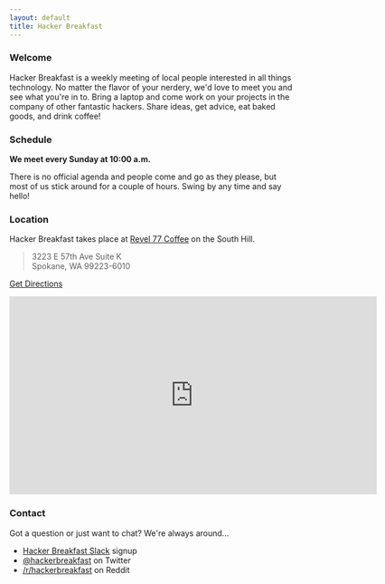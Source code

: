 ```yaml
---
layout: default
title: Hacker Breakfast
---
```


### Welcome

Hacker Breakfast is a weekly meeting of local people interested in all things technology. No matter the flavor of your nerdery, we'd love to meet you and see what you're in to. Bring a laptop and come work on your projects in the company of other fantastic hackers. Share ideas, get advice, eat baked goods, and drink coffee!

### Schedule

**We meet every Sunday at 10:00 a.m.**

There is no official agenda and people come and go as they please, but most of us stick around for a couple of hours. Swing by any time and say hello!

### Location

Hacker Breakfast takes place at [Revel 77 Coffee](http://www.revel77coffee.com/) on the South Hill.

> 3223 E 57th Ave Suite K<br>
> Spokane, WA  99223-6010

[Get Directions](http://maps.google.com/maps?ie=UTF8&cid=693353392549540379&q=Revel+77+Coffee&gl=US&hl=en&t=m&z=15&vpsrc=0&iwloc=A&f=d&daddr=Revel+77+Coffee,+3223+East+57th+Avenue,+Spokane,+WA+99223&geocode=%3BCen4sUGhQM2CFWNa1gIdVi4B-SlvshVKBiOeVDEbMrqqPEmfCQ)

<p><iframe width="650" height="350" frameborder="0" scrolling="no" marginheight="0" marginwidth="0" src="http://maps.google.com/maps?ie=UTF8&amp;cid=693353392549540379&amp;q=Revel+77+Coffee&amp;gl=US&amp;hl=en&amp;t=m&amp;ll=47.606134,-117.359862&amp;spn=0.010127,0.027895&amp;z=15&amp;iwloc=A&amp;output=embed">&nbsp;</iframe></p>

### Contact

Got a question or just want to chat? We're always around...

* [Hacker Breakfast Slack](https://hackerbreakfast-invite.herokuapp.com/) signup
* [@hackerbreakfast](https://twitter.com/hackerbreakfast) on Twitter
* [/r/hackerbreakfast](http://www.reddit.com/r/hackerbreakfast) on Reddit
